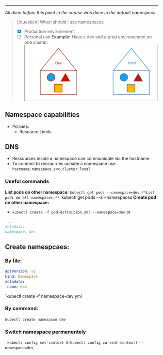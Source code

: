 ***
*All done before this point in the course was done in the default namespace*

>[!question] When should i use namespaces
>- [x] Production environement
>- [ ] Personal use
>**Example:**
>Have a dev and a prod environement on one cluster:
>![Pasted image 20230606160501](docs/ressources/Pasted%20image%2020230606160501.png)

## Namespace capabilities
- Policies:
	- Resource Limits

## DNS
- Ressources inside a namespace can communicate via the hostname
- To connect to ressources outside a namespace use `hostname.namespace.svc.cluster.local`
### Useful commands
**List pods on other namespace:**
`kubectl get pods --namespace=dev
**List pods on all namespaces:**
`kubectl get pods --all-namespaces
**Create pod on other namespace:**
- `kubectl create -f pod-definition.yml --namespace=dev`
or
```pod-definition.yml
...
metadata:
namespace: dev
```

## Create namespcaes:
### By file:
``` namespace-dev.yml
apiVersion: v1
kind: Namespace
metadata:
 name: dev
```

`kubectl create -f namespace-dev.yml
### By command:
`kubectl create namespace dev`

### Switch namespace permanentely
` kubectl config set-context $(kubectl config current-context) --namespace=dev`
